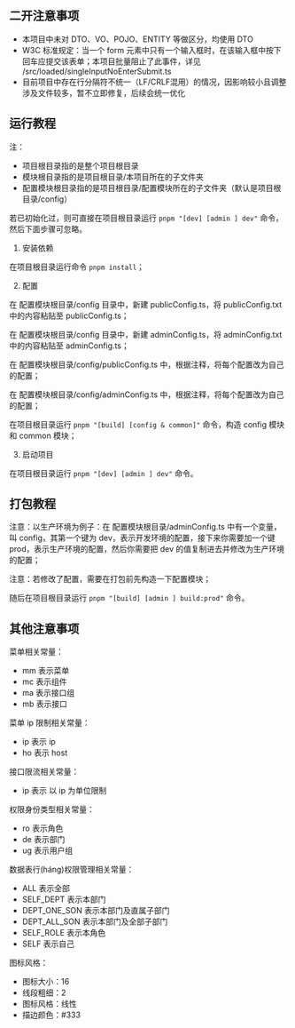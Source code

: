 ## 二开注意事项

- 本项目中未对 DTO、VO、POJO、ENTITY 等做区分，均使用 DTO
- W3C 标准规定：当一个 form 元素中只有一个输入框时，在该输入框中按下回车应提交该表单；本项目批量阻止了此事件，详见 /src/loaded/singleInputNoEnterSubmit.ts
- 目前项目中存在行分隔符不统一（LF/CRLF混用）的情况，因影响较小且调整涉及文件较多，暂不立即修复，后续会统一优化

## 运行教程

注：

- 项目根目录指的是整个项目根目录
- 模块根目录指的是项目根目录/本项目所在的子文件夹
- 配置模块根目录指的是项目根目录/配置模块所在的子文件夹（默认是项目根目录/config）

若已初始化过，则可直接在项目根目录运行 `pnpm "[dev] [admin ] dev"` 命令，然后下面步骤可忽略。

1. 安装依赖

在项目根目录运行命令 `pnpm install`；

2. 配置

在 配置模块根目录/config 目录中，新建 publicConfig.ts，将 publicConfig.txt 中的内容粘贴至 publicConfig.ts；

在 配置模块根目录/config 目录中，新建 adminConfig.ts，将 adminConfig.txt 中的内容粘贴至 adminConfig.ts；

在 配置模块根目录/config/publicConfig.ts 中，根据注释，将每个配置改为自己的配置；

在 配置模块根目录/config/adminConfig.ts 中，根据注释，将每个配置改为自己的配置；

在项目根目录运行 `pnpm "[build] [config & common]"` 命令，构造 config 模块和 common 模块；

3. 启动项目

在项目根目录运行 `pnpm "[dev] [admin ] dev"` 命令。

## 打包教程

注意：以生产环境为例子：在 配置模块根目录/adminConfig.ts 中有一个变量，叫 config，其第一个键为 dev，表示开发环境的配置，接下来你需要加一个键 prod，表示生产环境的配置，然后你需要把 dev 的值复制进去并修改为生产环境的配置；

注意：若修改了配置，需要在打包前先构造一下配置模块；

随后在项目根目录运行 `pnpm "[build] [admin ] build:prod"` 命令。

## 其他注意事项

菜单相关常量：

* mm 表示菜单
* mc 表示组件
* ma 表示接口组
* mb 表示接口

菜单 ip 限制相关常量：

* ip 表示 ip
* ho 表示 host

接口限流相关常量：

* ip 表示 以 ip 为单位限制

权限身份类型相关常量：

* ro 表示角色
* de 表示部门
* ug 表示用户组

数据表行(háng)权限管理相关常量：

* ALL 表示全部
* SELF_DEPT 表示本部门
* DEPT_ONE_SON 表示本部门及直属子部门
* DEPT_ALL_SON 表示本部门及全部子部门
* SELF_ROLE 表示本角色
* SELF 表示自己

图标风格：

* 图标大小：16
* 线段粗细：2
* 图标风格：线性
* 描边颜色：#333
